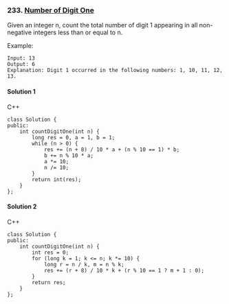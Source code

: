 ### 233\. [Number of Digit One](https://leetcode.com/problems/number-of-digit-one/)

Given an integer n, count the total number of digit 1 appearing in all non-negative integers less than or equal to n.

Example:
```
Input: 13
Output: 6 
Explanation: Digit 1 occurred in the following numbers: 1, 10, 11, 12, 13.
```

#### Solution 1

C++

```
class Solution {
public:
    int countDigitOne(int n) {
        long res = 0, a = 1, b = 1;
        while (n > 0) {
            res += (n + 8) / 10 * a + (n % 10 == 1) * b;
            b += n % 10 * a;
            a *= 10;
            n /= 10;
        }
        return int(res);
    }
};
```

#### Solution 2

C++

```
class Solution {
public:
    int countDigitOne(int n) {
        int res = 0;
        for (long k = 1; k <= n; k *= 10) {
            long r = n / k, m = n % k;
            res += (r + 8) / 10 * k + (r % 10 == 1 ? m + 1 : 0);
        }
        return res;
    }
};
```
